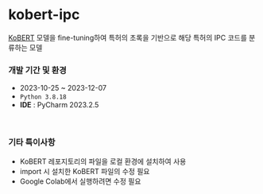 # kobert-ipc
[KoBERT](https://github.com/SKTBrain/KoBERT) 모델을 fine-tuning하여 특허의 초록을 기반으로 해당 특허의 IPC 코드를 분류하는 모델



### 개발 기간 및 환경
- 2023-10-25 ~ 2023-12-07
- `Python 3.8.18`
- **IDE** : PyCharm 2023.2.5
  
<br>

### 기타 특이사항
- KoBERT 레포지토리의 파일을 로컬 환경에 설치하여 사용
- import 시 설치한 KoBERT 파일의 수정 필요
- Google Colab에서 실행하려면 수정 필요

